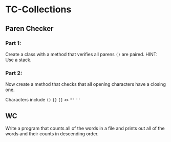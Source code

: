 # TC-Collections
## Paren Checker
### Part 1:
Create a class with a method that verifies all parens `()` are paired.
HINT: Use a stack.

### Part 2:
Now create a method that checks that all opening characters have a closing one.

Characters include `()` `{}` `[]` `<>` `""` `''`

## WC
Write a program that counts all of the words in a file and prints out all of the words and their counts in descending order.
